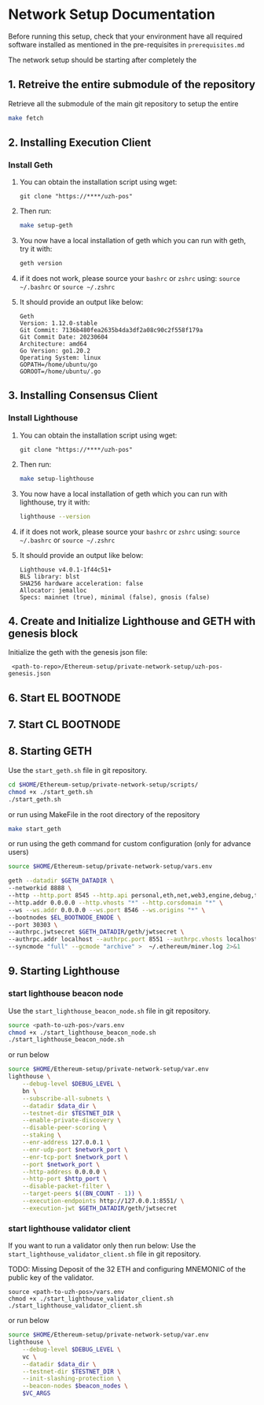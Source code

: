 ## 

# Network Setup Documentation

Before running this setup, check that your environment have all required software installed as mentioned in the pre-requisites in `prerequisites.md`

The network setup should be starting after completely the

## 1. Retreive the entire submodule of the repository

Retrieve all the submodule of the main git repository to setup the entire

```bash
make fetch
```

## 2. Installing Execution Client

### Install Geth

1. You can obtain the installation script using wget:

    `git clone "https://****/uzh-pos"`

2. Then run:

    ```bash
    make setup-geth
    ```

3. You now have a local installation of geth which you can run with geth, try it with:

    ```bash
    geth version
    ```

4. if it does not work, please source your `bashrc` or `zshrc` using:
```source ~/.bashrc``` or ```source ~/.zshrc```

5. It should provide an output like below:

    ```
    Geth
    Version: 1.12.0-stable
    Git Commit: 7136b480fea2635b4da3df2a08c90c2f558f179a
    Git Commit Date: 20230604
    Architecture: amd64
    Go Version: go1.20.2
    Operating System: linux
    GOPATH=/home/ubuntu/go
    GOROOT=/home/ubuntu/.go
    ```

## 3. Installing Consensus Client

### Install Lighthouse

1. You can obtain the installation script using wget:

    `git clone "https://****/uzh-pos"`

2. Then run:

    ```bash
    make setup-lighthouse
    ```

3. You now have a local installation of geth which you can run with lighthouse, try it with:

    ```bash
    lighthouse --version
    ```

4. if it does not work, please source your `bashrc` or `zshrc` using:
```source ~/.bashrc``` or ```source ~/.zshrc```

5. It should provide an output like below:

    ```
    Lighthouse v4.0.1-1f44c51+
    BLS library: blst
    SHA256 hardware acceleration: false
    Allocator: jemalloc
    Specs: mainnet (true), minimal (false), gnosis (false)
    ```

## 4. Create and Initialize Lighthouse and GETH with genesis block

Initialize the geth with the genesis json file:

```
 <path-to-repo>/Ethereum-setup/private-network-setup/uzh-pos-genesis.json
```


## 6. Start EL BOOTNODE

## 7. Start CL BOOTNODE


## 8. Starting GETH

Use the `start_geth.sh` file in git repository.

```bash
cd $HOME/Ethereum-setup/private-network-setup/scripts/
chmod +x ./start_geth.sh
./start_geth.sh
```

or run using MakeFile in the root directory of the repository

```bash
make start_geth
```

or run using the geth command for custom configuration (only for advance users)

```bash
source $HOME/Ethereum-setup/private-network-setup/vars.env

geth --datadir $GETH_DATADIR \
--networkid 8888 \
--http --http.port 8545 --http.api personal,eth,net,web3,engine,debug,txpool \
--http.addr 0.0.0.0 --http.vhosts "*" --http.corsdomain "*" \
--ws --ws.addr 0.0.0.0 --ws.port 8546 --ws.origins "*" \
--bootnodes $EL_BOOTNODE_ENODE \
--port 30303 \
--authrpc.jwtsecret $GETH_DATADIR/geth/jwtsecret \
--authrpc.addr localhost --authrpc.port 8551 --authrpc.vhosts localhost \
--syncmode "full" --gcmode "archive" >  ~/.ethereum/miner.log 2>&1
```

## 9. Starting Lighthouse

### start lighthouse beacon node

Use the `start_lighthouse_beacon_node.sh` file in git repository.

```bash
source <path-to-uzh-pos>/vars.env
chmod +x ./start_lighthouse_beacon_node.sh
./start_lighthouse_beacon_node.sh
```

or run below

```bash
source $HOME/Ethereum-setup/private-network-setup/var.env
lighthouse \
    --debug-level $DEBUG_LEVEL \
    bn \
    --subscribe-all-subnets \
    --datadir $data_dir \
    --testnet-dir $TESTNET_DIR \
    --enable-private-discovery \
    --disable-peer-scoring \
    --staking \
    --enr-address 127.0.0.1 \
    --enr-udp-port $network_port \
    --enr-tcp-port $network_port \
    --port $network_port \
    --http-address 0.0.0.0 \
    --http-port $http_port \
    --disable-packet-filter \
	--target-peers $((BN_COUNT - 1)) \
    --execution-endpoints http://127.0.0.1:8551/ \
    --execution-jwt $GETH_DATADIR/geth/jwtsecret 
```

### start lighthouse validator client

If you want to run a validator only then run below:
Use the `start_lighthouse_validator_client.sh` file in git repository.

TODO: Missing Deposit of the 32 ETH and configuring MNEMONIC of the public key of the validator.

```
source <path-to-uzh-pos>/vars.env
chmod +x ./start_lighthouse_validator_client.sh
./start_lighthouse_validator_client.sh
```

or run below

```bash
source $HOME/Ethereum-setup/private-network-setup/var.env
lighthouse \
    --debug-level $DEBUG_LEVEL \
    vc \
    --datadir $data_dir \
    --testnet-dir $TESTNET_DIR \
    --init-slashing-protection \
    --beacon-nodes $beacon_nodes \
    $VC_ARGS
```
